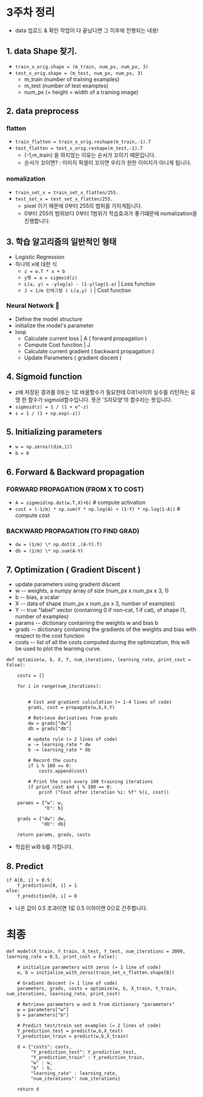 # 3주차 정리

- data 업로드 & 확인 작업이 다 끝났다면 그 이후에 진행되는 내용!

## 1. data Shape 찾기.

- `train_x_orig.shape = (m_train, num_px, num_px, 3)`
- `test_x_orig.shape = (m_test, num_px, num_px, 3)`
  - m_train (number of training examples)
  - m_test (number of test examples)
  - num_px (= height = width of a training image)

## 2. data preprocess

### flatten

- `train_flatten = train_x_orig.reshape(m_train,-1).T`
- `test_flatten = test_x_orig.reshape(m_test,-1).T`
  - (-1,m_train) 을 하지않는 이유는 순서가 꼬이기 때문입니다.
  - 순서가 꼬이면? : 이미지 픽셀이 꼬이면 우리가 원한 이미지가 아니게 됩니다.

### nomalization

- `train_set_x = train_set_x_flatten/255.`
- `test_set_x = test_set_x_flatten/255.`
  - pixel 이기 때문에 0부터 255의 범위를 가지게됩니다.
  - 0부터 255의 범위보다 0부터 1범위가 학습효과가 좋기떄문에 nomalization을 진행합니다.

## 3. 학습 알고리즘의 일반적인 형태

- Logistic Regression
- 하나의 x에 대한 식
  - `z = w.T * x + b`
  - `y햇 = a = sigmoid(z)`
  - `L(a, y) = -ylog(a) - (1-y)log(1-a)` | Loss function
  - `J = 1/m 인테그랄 ( L(a,y) )` | Cost function

### Neural Network 🚀

- Define the model structure
- initialize the model's parameter
- loop
  - Calculate current loss | A ( forward propagation )
  - Compute Cost function | J
  - Calculate current gradient ( backward propagation )
  - Update Parameters ( gradient discent )

## 4. Sigmoid function

- z에 저장된 결과를 0또는 1로 바꿀함수가 필요한데 0과1사이의 실수를 리턴하는 유명 한 함수가 sigmoid함수입니다. 뜻은 'S자모양'의 함수라는 뜻입니다.
- `sigmoid(z) = 1 / (1 + e^-z)`
- `s = 1 / (1 + np.exp(-z))`

## 5. Initializing parameters

- `w = np.zeros((dim,1))`
- `b = 0`

## 6. Forward & Backward propagation

### FORWARD PROPAGATION (FROM X TO COST)

- `A = sigmoid(np.dot(w.T,X)+b)` # compute activation
- `cost = (-1/m) * np.sum(Y * np.log(A) + (1-Y) * np.log(1-A))` # compute cost

### BACKWARD PROPAGATION (TO FIND GRAD)

- `dw = (1/m) \* np.dot(X ,(A-Y).T)`
- `db = (1/m) \* np.sum(A-Y)`

## 7. Optimization ( Gradient Discent )

- update parameters using gradient discent
- w -- weights, a numpy array of size (num_px x num_px x 3, 1)
- b -- bias, a scalar
- X -- data of shape (num_px x num_px x 3, number of examples)
- Y -- true "label" vector (containing 0 if non-cat, 1 if cat), of shape (1, number of examples)
- params -- dictionary containing the weights w and bias b
- grads -- dictionary containing the gradients of the weights and bias with respect to the cost function
- costs -- list of all the costs computed during the optimization, this will be used to plot the learning curve.

```
def optimize(w, b, X, Y, num_iterations, learning_rate, print_cost = False):

    costs = []

    for i in range(num_iterations):


        # Cost and gradient calculation (≈ 1-4 lines of code)
        grads, cost = propagate(w,b,X,Y)

        # Retrieve derivatives from grads
        dw = grads["dw"]
        db = grads["db"]

        # update rule (≈ 2 lines of code)
        w -= learning_rate * dw
        b -= learning_rate * db

        # Record the costs
        if i % 100 == 0:
            costs.append(cost)

        # Print the cost every 100 training iterations
        if print_cost and i % 100 == 0:
            print ("Cost after iteration %i: %f" %(i, cost))

    params = {"w": w,
              "b": b}

    grads = {"dw": dw,
             "db": db}

    return params, grads, costs
```

- 학습된 w와 b를 가집니다.

## 8. Predict

```
if A[0, i] > 0.5:
    Y_prediction[0, i] = 1
else:
    Y_prediction[0, i] = 0
```

- 나온 값이 0.5 초과이면 1로 0.5 이하이면 0으로 간주합니다.

# 최종

```
def model(X_train, Y_train, X_test, Y_test, num_iterations = 2000, learning_rate = 0.5, print_cost = False):

    # initialize parameters with zeros (≈ 1 line of code)
    w, b = initialize_with_zeros(train_set_x_flatten.shape[0])

    # Gradient descent (≈ 1 line of code)
    parameters, grads, costs = optimize(w, b, X_train, Y_train, num_iterations, learning_rate, print_cost)

    # Retrieve parameters w and b from dictionary "parameters"
    w = parameters["w"]
    b = parameters["b"]

    # Predict test/train set examples (≈ 2 lines of code)
    Y_prediction_test = predict(w,b,X_test)
    Y_prediction_train = predict(w,b,X_train)

    d = {"costs": costs,
         "Y_prediction_test": Y_prediction_test,
         "Y_prediction_train" : Y_prediction_train,
         "w" : w,
         "b" : b,
         "learning_rate" : learning_rate,
         "num_iterations": num_iterations}

    return d
```
